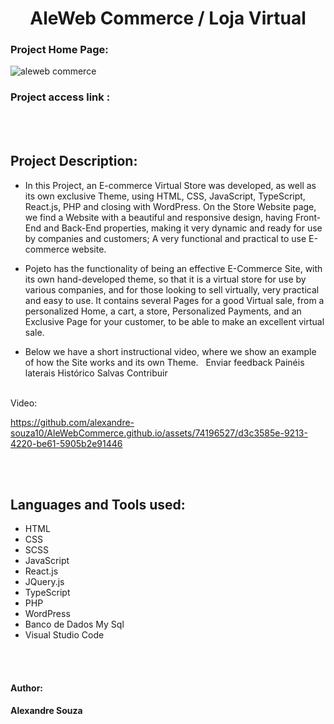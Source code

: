 <h1 align="center"> AleWeb Commerce / Loja Virtual</h1>

### Project Home Page:

![aleweb commerce](https://github.com/alexandre-souza10/AleWebCommerce.github.io/assets/74196527/f391398a-84d1-4a40-8922-0adca47aa7f7)

### Project access link :

<br></br>

## Project Description:
- In this Project, an E-commerce Virtual Store was developed, as well as its own exclusive Theme, using HTML, CSS, JavaScript, TypeScript, React.js, PHP and closing with WordPress. On the Store Website page, we find a Website with a beautiful and responsive design, having Front-End and Back-End properties, making it very dynamic and ready for use by companies and customers; A very functional and practical to use E-commerce website.
  
- Pojeto has the functionality of being an effective E-Commerce Site, with its own hand-developed theme, so that it is a virtual store for use by various companies, and for those looking to sell virtually, very practical and easy to use. It contains several Pages for a good Virtual sale, from a personalized Home, a cart, a store, Personalized Payments, and an Exclusive Page for your customer, to be able to make an excellent virtual sale.

- Below we have a short instructional video, where we show an example of how the Site works and its own Theme.
​
​
Enviar feedback
Painéis laterais
Histórico
Salvas
Contribuir
<br></br>

Video:

https://github.com/alexandre-souza10/AleWebCommerce.github.io/assets/74196527/d3c3585e-9213-4220-be61-5905b2e91446

<br></br>

## Languages ​​and Tools used:
- HTML
- CSS
- SCSS
- JavaScript
- React.js
- JQuery.js
- TypeScript
- PHP
- WordPress
- Banco de Dados My Sql
- Visual Studio Code

<br></br>

#### Author: 
**Alexandre Souza**



